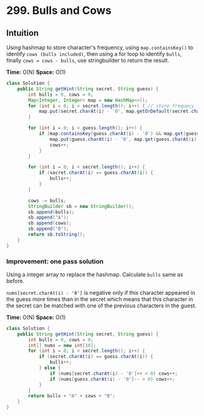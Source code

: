 # 299. Bulls and Cows

## Intuition

Using hashmap to store character's frequency, using `map.containsKey()` to identify `cows (bulls included)`, then using a for loop to identify `bulls`, finally `cows = cows - bulls`, use stringbuilder to return the result.

**Time:** O(N)
**Space:** O(1)

```java
class Solution {
    public String getHint(String secret, String guess) {
        int bulls = 0, cows = 0;
        Map<Integer, Integer> map = new HashMap<>();
        for (int i = 0; i < secret.length(); i++) { // store frequecy
            map.put(secret.charAt(i) - '0', map.getOrDefault(secret.charAt(i) - '0', 0) + 1);
        }

        for (int i = 0; i < guess.length(); i++) {
            if (map.containsKey(guess.charAt(i) - '0') && map.get(guess.charAt(i) - '0') > 0) {
                map.put(guess.charAt(i) - '0', map.get(guess.charAt(i) - '0') - 1);
                cows++;
            }
        }

        for (int i = 0; i < secret.length(); i++) {
            if (secret.charAt(i) == guess.charAt(i)) {
                bulls++;
            }
        }

        cows -= bulls;
        StringBuilder sb = new StringBuilder();
        sb.append(bulls);
        sb.append("A");
        sb.append(cows);
        sb.append("B");
        return sb.toString();
    }
}
```

### Improvement: one pass solution

Using a integer array to replace the hashmap. Calculate `bulls` same as before.

`nums[secret.charAt(i) - '0']` is negative only if this character appeared in the guess more times than in the secret which means that this character in the secret can be matched with one of the previous characters in the guest.

**Time:** O(N)
**Space:** O(1)

```java
class Solution {
    public String getHint(String secret, String guess) {
        int bulls = 0, cows = 0;
        int[] nums = new int[10];
        for (int i = 0; i < secret.length(); i++) {
            if (secret.charAt(i) == guess.charAt(i)) {
                bulls++;
            } else {
                if (nums[secret.charAt(i) - '0']++ < 0) cows++;
                if (nums[guess.charAt(i) - '0']-- > 0) cows++;
            }
        }
        return bulls + "A" + cows + "B";
    }
}
```
